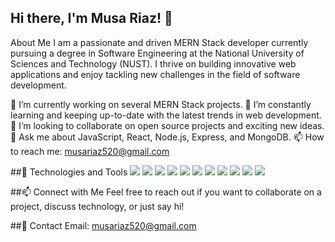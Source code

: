 ## Hi there, I'm Musa Riaz! 👋
About Me
I am a passionate and driven MERN Stack developer currently pursuing a degree in Software Engineering at the National University of Sciences and Technology (NUST). I thrive on building innovative web applications and enjoy tackling new challenges in the field of software development.

🔭 I’m currently working on several MERN Stack projects.
🌱 I’m constantly learning and keeping up-to-date with the latest trends in web development.
👯 I’m looking to collaborate on open source projects and exciting new ideas.
💬 Ask me about JavaScript, React, Node.js, Express, and MongoDB.
📫 How to reach me: musariaz520@gmail.com


##🔨 Technologies and Tools
![](https://img.shields.io/badge/JavaScript-F7DF1E?style=flat&logo=javascript&logoColor=black)
![](https://img.shields.io/badge/React.js-61DAFB?style=flat&logo=react&logoColor=white)
![](https://img.shields.io/badge/Express.js-000000?style=flat&logo=express&logoColor=white)
![](https://img.shields.io/badge/Node.js-339933?style=flat&logo=node.js&logoColor=white)
![](https://img.shields.io/badge/MongoDB-47A248?style=flat&logo=mongodb&logoColor=white)
![](https://img.shields.io/badge/Tailwind_CSS-38B2AC?style=flat&logo=tailwind-css&logoColor=white)
![](https://img.shields.io/badge/Material_UI-0081CB?style=flat&logo=material-ui&logoColor=white)
![](https://img.shields.io/badge/Python-3776AB?style=flat&logo=python&logoColor=white)
![](https://img.shields.io/badge/HTML-E34F26?style=flat&logo=html5&logoColor=white)
![](https://img.shields.io/badge/CSS-1572B6?style=flat&logo=css3&logoColor=white)
![](https://img.shields.io/badge/GitHub-181717?style=flat&logo=github&logoColor=white)



##📫 Connect with Me
Feel free to reach out if you want to collaborate on a project, discuss technology, or just say hi!

##📧 Contact
Email: musariaz520@gmail.com

